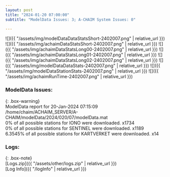 ```yaml
---
layout: post
title: "2024-01-20 07:00:00"
subtitle: "ModelData Issues: 3; A-CHAIM System Issues: 0"

---
```


![]({{ "/assets/img/modelDataDataStatsShort-2402007.png" | relative_url }})
![]({{ "/assets/img/achaimDataStatsShort-2402007.png" | relative_url }})
![]({{ "/assets/img/achaimDataStatsLong00-2402007.png" | relative_url }})
![]({{ "/assets/img/achaimDataStatsLong01-2402007.png" | relative_url }})
![]({{ "/assets/img/achaimDataStatsLong02-2402007.png" | relative_url }})
![]({{ "/assets/img/modelDataDataStats-2402007.png" | relative_url }})
![]({{ "/assets/img/modelDataStationStats-2402007.png" | relative_url }})
![]({{ "/assets/img/achaimRunTime-2402007.png" | relative_url }})


### ModelData Issues:  
  
{: .box-warning}  
 ModelData report for 20-Jan-2024 07:15:09   
 /home/chaim/ACHAIM_SERVER/A-CHAIM/modelData/2024/020/07/modelData.mat   
 0% of all possible stations for IONO were downloaded. x1734   
 0% of all possible stations for SENTINEL were downloaded. x1189   
 6.3545% of all possible stations for KARTVERKET were downloaded. x14   
  


### Logs:  
  
{: .box-note}  
[Logs.zip]({{ "/assets/other/logs.zip" | relative_url }})  
[Log Info]({{ "/logInfo" | relative_url }})  
